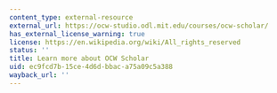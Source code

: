 ```yaml
---
content_type: external-resource
external_url: https://ocw-studio.odl.mit.edu/courses/ocw-scholar/
has_external_license_warning: true
license: https://en.wikipedia.org/wiki/All_rights_reserved
status: ''
title: Learn more about OCW Scholar
uid: ec9fcd7b-15ce-4d6d-bbac-a75a09c5a388
wayback_url: ''
---
```

